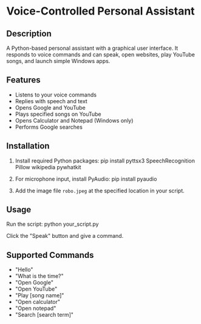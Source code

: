 # Voice-Controlled Personal Assistant

## Description
A Python-based personal assistant with a graphical user interface. It responds to voice commands and can speak, open websites, play YouTube songs, and launch simple Windows apps.

## Features
- Listens to your voice commands
- Replies with speech and text
- Opens Google and YouTube
- Plays specified songs on YouTube
- Opens Calculator and Notepad (Windows only)
- Performs Google searches

## Installation

1. Install required Python packages: pip install pyttsx3 SpeechRecognition Pillow wikipedia pywhatkit

2. For microphone input, install PyAudio: pip install pyaudio

3. Add the image file `robo.jpeg` at the specified location in your script.

## Usage

Run the script: python your_script.py

Click the "Speak" button and give a command.

## Supported Commands

- "Hello"
- "What is the time?"
- "Open Google"
- "Open YouTube"
- "Play [song name]"
- "Open calculator"
- "Open notepad"
- "Search [search term]"




